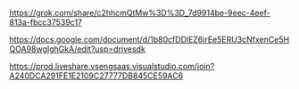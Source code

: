 https://grok.com/share/c2hhcmQtMw%3D%3D_7d9914be-9eec-4eef-813a-fbcc37539c17

https://docs.google.com/document/d/1b80cfDDlEZ6irEe5ERU3cNfxenCe5HQOA98wgIghGkA/edit?usp=drivesdk



https://prod.liveshare.vsengsaas.visualstudio.com/join?A240DCA291FE1E2109C27777DB845CE59AC6
